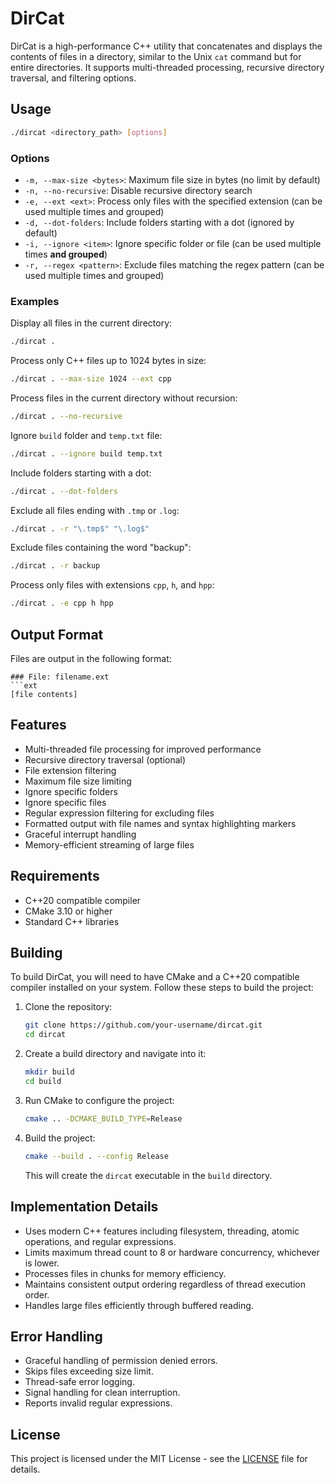 # DirCat

DirCat is a high-performance C++ utility that concatenates and displays the contents of files in a directory, similar to the Unix `cat` command but for entire directories. It supports multi-threaded processing, recursive directory traversal, and filtering options.

## Usage

```bash
./dircat <directory_path> [options]
```

### Options

- `-m, --max-size <bytes>`: Maximum file size in bytes (no limit by default)
- `-n, --no-recursive`: Disable recursive directory search
- `-e, --ext <ext>`: Process only files with the specified extension (can be used multiple times and grouped)
- `-d, --dot-folders`: Include folders starting with a dot (ignored by default)
- `-i, --ignore <item>`: Ignore specific folder or file (can be used multiple times **and grouped**)
- `-r, --regex <pattern>`: Exclude files matching the regex pattern (can be used multiple times and grouped)

### Examples

Display all files in the current directory:

```bash
./dircat .
```

Process only C++ files up to 1024 bytes in size:

```bash
./dircat . --max-size 1024 --ext cpp
```

Process files in the current directory without recursion:

```bash
./dircat . --no-recursive
```

Ignore `build` folder and `temp.txt` file:

```bash
./dircat . --ignore build temp.txt
```

Include folders starting with a dot:

```bash
./dircat . --dot-folders
```

Exclude all files ending with `.tmp` or `.log`:

```bash
./dircat . -r "\.tmp$" "\.log$"
```

Exclude files containing the word "backup":

```bash
./dircat . -r backup
```

Process only files with extensions `cpp`, `h`, and `hpp`:

```bash
./dircat . -e cpp h hpp
```

## Output Format

Files are output in the following format:

````
### File: filename.ext
```ext
[file contents]
````

## Features

- Multi-threaded file processing for improved performance
- Recursive directory traversal (optional)
- File extension filtering
- Maximum file size limiting
- Ignore specific folders
- Ignore specific files
- Regular expression filtering for excluding files
- Formatted output with file names and syntax highlighting markers
- Graceful interrupt handling
- Memory-efficient streaming of large files

## Requirements

- C++20 compatible compiler
- CMake 3.10 or higher
- Standard C++ libraries

## Building

To build DirCat, you will need to have CMake and a C++20 compatible compiler installed on your system. Follow these steps to build the project:

1. Clone the repository:

   ```bash
   git clone https://github.com/your-username/dircat.git
   cd dircat
   ```

2. Create a build directory and navigate into it:

   ```bash
   mkdir build
   cd build
   ```

3. Run CMake to configure the project:

   ```bash
   cmake .. -DCMAKE_BUILD_TYPE=Release
   ```

4. Build the project:

   ```bash
   cmake --build . --config Release
   ```

   This will create the `dircat` executable in the `build` directory.

## Implementation Details

- Uses modern C++ features including filesystem, threading, atomic operations, and regular expressions.        
- Limits maximum thread count to 8 or hardware concurrency, whichever is lower.
- Processes files in chunks for memory efficiency.
- Maintains consistent output ordering regardless of thread execution order.
- Handles large files efficiently through buffered reading.

## Error Handling

- Graceful handling of permission denied errors.
- Skips files exceeding size limit.
- Thread-safe error logging.
- Signal handling for clean interruption.
- Reports invalid regular expressions.

## License

This project is licensed under the MIT License - see the [LICENSE](LICENSE) file for details.
